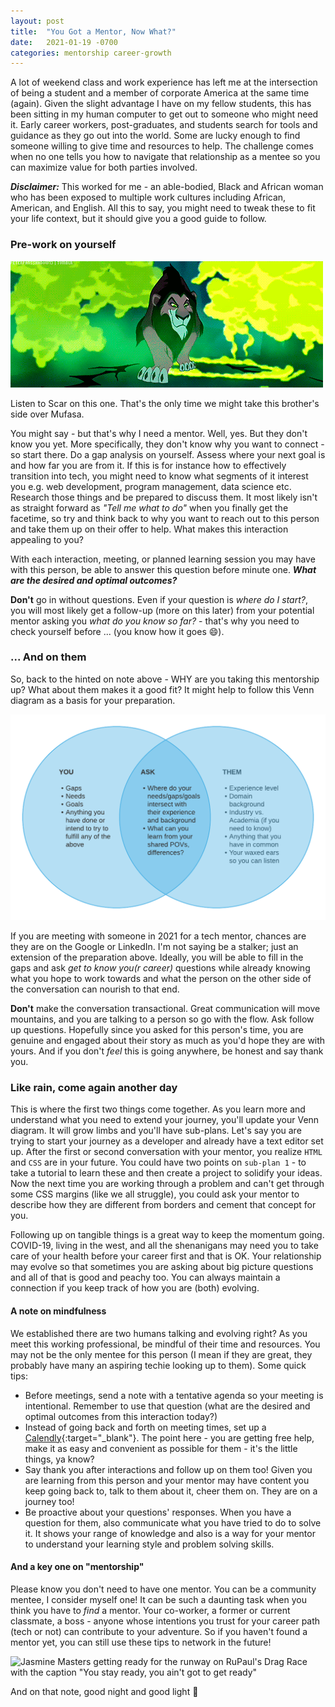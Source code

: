 ```yaml
---
layout: post
title:  "You Got a Mentor, Now What?"
date:   2021-01-19 -0700
categories: mentorship career-growth
---
```


A lot of weekend class and work experience has left me at the intersection of being a student and a member of
corporate America at the same time (again). Given the slight advantage I have on my fellow students, this has been sitting in my human computer to get out to someone who might need it. Early career workers, post-graduates, and students search for tools and guidance as they go out into the world. Some are lucky enough to find someone willing to give time and resources to help. The challenge comes when no one tells you how to navigate that relationship as a mentee so you can maximize value for both parties involved.

***Disclaimer:*** This worked for me - an able-bodied, Black and African woman who has been exposed to multiple work cultures including African, American, and English. All this to say, you might need to tweak these to fit your life context, but it should give you a good guide to follow.

### Pre-work on yourself

![Scar from The Lion King singing "Be prepared" with the hyenas](/assets/img/scar-be-prepared-image.gif)

Listen to Scar on this one. That's the only time we might take this brother's side over Mufasa.

You might say - but that's why I need a mentor. Well, yes. But they don't know you yet. More specifically, they don't know why you want to connect - so start there. Do a gap analysis on yourself. Assess where your next goal is and how far you are from it. If this is for instance how to effectively transition into tech, you might need to know what segments of it interest you e.g. web development, program management, data science etc. Research those things and be prepared to discuss them. It most likely isn't as straight forward as *"Tell me what to do"* when you finally get the facetime, so try and think back to why you want to reach out to this person and take them up on their offer to help. What makes this interaction appealing to you?

With each interaction, meeting, or planned learning session you may have with this person, be able to answer this question before minute one.
***What are the desired and optimal outcomes?***

**Don't** go in without questions. Even if your question is *where do I start?*, you will most likely get a follow-up (more on this later) from your potential mentor asking you *what do you know so far?* - that's why you need to check yourself before ... (you know how it goes :smile:).

### ... And on them

So, back to the hinted on note above - WHY are you taking this mentorship up? What about them makes it a good fit? It might help to follow this Venn diagram as a basis for your preparation.

![A Venn diagram indicating two sides; your gaps, needs, goals, and attempts at achieving those things so far. Secondly, the mentor's experience, background, and any shared points of reference. The intersection is you asking and knowing how those two sides connect, and what you can learn](/assets/img/mentor_diagram.png)

If you are meeting with someone in 2021 for a tech mentor, chances are they are on the Google or LinkedIn. I'm not saying be a stalker; just an extension of the preparation above. Ideally, you will be able to fill in the gaps and ask *get to know you(r career)* questions while already knowing what you hope to work towards and what the person on the other side of the conversation can nourish to that end.

**Don't** make the conversation transactional. Great communication will move mountains, and you are talking to a person so go with the flow. Ask follow up questions. Hopefully since you asked for this person's time, you are genuine and engaged about their story as much as you'd hope they are with yours. And if you don't *feel* this is going anywhere, be honest and say thank you.

### Like rain, come again another day

This is where the first two things come together. As you learn more and understand what you need to extend your journey, you'll update your Venn diagram. It will grow limbs and you'll have sub-plans. Let's say you are trying to start your journey as a developer and already have a text editor set up. After the first or second conversation with your mentor, you realize `HTML` and `CSS` are in your future. You could have two points on `sub-plan 1` - to take a tutorial to learn these and then create a project to solidify your ideas. Now the next time you are working through a problem and can't get through some CSS margins (like we all struggle), you could ask your mentor to describe how they are different from borders and cement that concept for you.

Following up on tangible things is a great way to keep the momentum going. COVID-19, living in the west, and all the shenanigans may need you to take care of your health before your career first and that is OK. Your relationship may evolve so that sometimes you are asking about big picture questions and all of that is good and peachy too. You can always maintain a connection if you keep track of how you are (both) evolving.

#### A note on mindfulness

We established there are two humans talking and evolving right? As you meet this working professional, be mindful of their time and resources. You may not be the only mentee for this person (I mean if they are great, they probably have many an aspiring techie looking up to them). Some quick tips:

- Before meetings, send a note with a tentative agenda so your meeting is intentional. Remember to use that question (what are the desired and optimal outcomes from this interaction today?)
- Instead of going back and forth on meeting times, set up a [Calendly](https://calendly.com/){:target="_blank"}. The point here - you are getting free help, make it as easy and convenient as possible for them - it's the little things, ya know?
- Say thank you after interactions and follow up on them too! Given you are learning from this person and your mentor may have content you keep going back to, talk to them about it, cheer them on. They are on a journey too!
- Be proactive about your questions' responses. When you have a question for them, also communicate what you have tried to do to solve it. It shows your range of knowledge and also is a way for your mentor to understand your learning style and problem solving skills.

#### And a key one on "mentorship"

Please know you don't need to have one mentor. You can be a community mentee, I consider myself one! It can be such a daunting task when you think you have to *find* a mentor. Your co-worker, a former or current classmate, a boss - anyone whose intentions you trust for your career path (tech or not) can contribute to your adventure. So if you haven't found a mentor yet, you can still use these tips to network in the future!

![Jasmine Masters getting ready for the runway on RuPaul's Drag Race with the caption "You stay ready, you ain't got to get ready"](https://worldofwonder.net/wp-content/uploads/2019/01/46-Jasmine.gif)

And on that note, good night and good light :tada:
